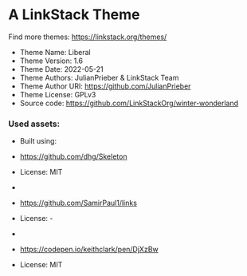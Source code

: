 # A LinkStack Theme
Find more themes: https://linkstack.org/themes/
                                                                                                                                                                         
*	Theme Name: Liberal
*	Theme Version: 1.6
*	Theme Date: 2022-05-21
*	Theme Authors: JulianPrieber & LinkStack Team
*	Theme Author URI: https://github.com/JulianPrieber
*	Theme License: GPLv3
*	Source code: https://github.com/LinkStackOrg/winter-wonderland


### Used assets:
* Built using:
* https://github.com/dhg/Skeleton
* License: MIT

*
* https://github.com/SamirPaul1/links
* License: -

*
* https://codepen.io/keithclark/pen/DjXzBw
* License: MIT
